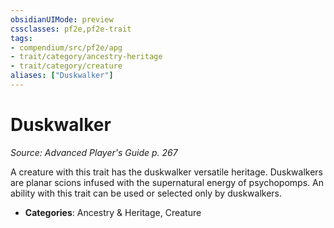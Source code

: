 ```yaml
---
obsidianUIMode: preview
cssclasses: pf2e,pf2e-trait
tags:
- compendium/src/pf2e/apg
- trait/category/ancestry-heritage
- trait/category/creature
aliases: ["Duskwalker"]
---
```

# Duskwalker  
*Source: Advanced Player's Guide p. 267*  

A creature with this trait has the duskwalker versatile heritage. Duskwalkers are planar scions infused with the supernatural energy of psychopomps. An ability with this trait can be used or selected only by duskwalkers.

- **Categories**: Ancestry & Heritage, Creature